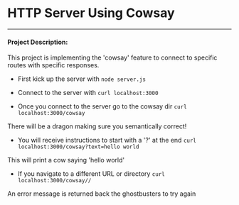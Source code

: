 # HTTP Server Using Cowsay
---
#### Project Description:
This project is implementing the 'cowsay' feature to connect to specific routes with specific responses.

* First kick up the server with ```node server.js```

* Connect to the server with ```curl localhost:3000```

* Once you connect to the server go to the cowsay dir ```curl localhost:3000/cowsay```

There will be a dragon making sure you semantically correct!

* You will receive instructions to start with a '?' at the end ```curl localhost:3000/cowsay?text=hello world```

This will print a cow saying 'hello world'

* If you navigate to a different URL or directory ```curl localhost:3000/cowsay//```

An error message is returned back the ghostbusters to try again



